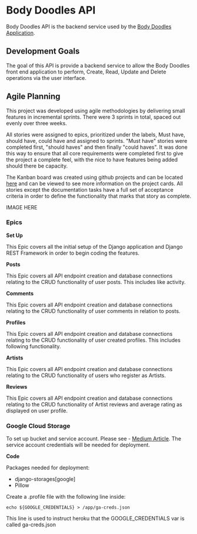# Body Doodles API

Body Doodles API is the backend service used by the [Body Doodles Application](https://github.com/Gareth-McGirr/body-doodles).

## Development Goals

The goal of this API is provide a backend service to allow the Body Doodles front end application to perform, Create, Read, Update and Delete operations via the user interface.

## Agile Planning

This project was developed using agile methodologies by delivering small features in incremental sprints. There were 3 sprints in total, spaced out evenly over three weeks.

All stories were assigned to epics, prioritized under the labels, Must have, should have, could have and assigned to sprints. "Must have" stories were completed first, "should haves" and then finally "could haves". It was done this way to ensure that all core requirements were completed first to give the project a complete feel, with the nice to have features being added should there be capacity.

The Kanban board was created using github projects and can be located [here](https://github.com/users/Gareth-McGirr/projects/1/views/1) and can be viewed to see more information on the project cards. All stories except the documentation tasks have a full set of acceptance criteria in order to define the functionality that marks that story as complete.

IMAGE HERE


### Epics

**Set Up**

This Epic covers all the initial setup of the Django application and Django REST Framework in order to begin coding the features.

**Posts**

This Epic covers all API endpoint creation and database connections relating to the CRUD functionality of user posts. This includes like activity.

**Comments**

This Epic covers all API endpoint creation and database connections relating to the CRUD functionality of user comments in relation to posts.

**Profiles**

This Epic covers all API endpoint creation and database connections relating to the CRUD functionality of user created profiles. This includes following functionality.

**Artists**

This Epic covers all API endpoint creation and database connections relating to the CRUD functionality of users who register as Artists.

**Reviews**

This Epic covers all API endpoint creation and database connections relating to the CRUD functionality of Artist reviews and average rating as displayed on user profile.

### Google Cloud Storage

To set up bucket and service account. Please see - [Medium Article](https://medium.com/@mohammedabuiriban/how-to-use-google-cloud-storage-with-django-application-ff698f5a740f). The service account credentials will be needed for deployment.

**Code** 

Packages needed for deployment:

* django-storages[google]
* Pillow

Create a .profile file with the following line inside:

```echo ${GOOGLE_CREDENTIALS} > /app/ga-creds.json```

This line is used to instruct heroku that the GOOGLE_CREDENTIALS var is called ga-creds.json